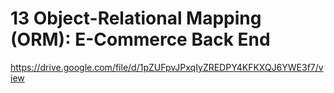 # 13 Object-Relational Mapping (ORM): E-Commerce Back End


https://drive.google.com/file/d/1pZUFpvJPxqIyZREDPY4KFKXQJ6YWE3f7/view
